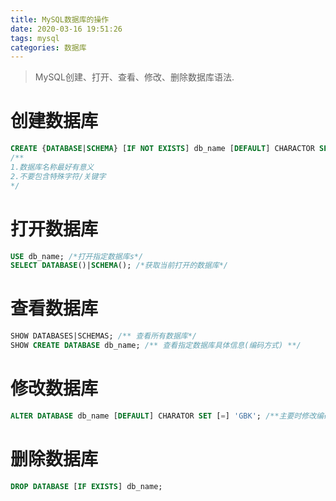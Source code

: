 ```yaml
---
title: MySQL数据库的操作
date: 2020-03-16 19:51:26
tags: mysql
categories: 数据库
---
```

>MySQL创建、打开、查看、修改、删除数据库语法.

<!--more-->
# 创建数据库
```sql
CREATE {DATABASE|SCHEMA} [IF NOT EXISTS] db_name [DEFAULT] CHARACTOR SET [=] 'UTF8';
/**
1.数据库名称最好有意义
2.不要包含特殊字符/关键字
*/
```

# 打开数据库
```sql
USE db_name; /*打开指定数据库s*/
SELECT DATABASE()|SCHEMA(); /*获取当前打开的数据库*/
```

# 查看数据库
```sql
SHOW DATABASES|SCHEMAS; /** 查看所有数据库*/
SHOW CREATE DATABASE db_name; /** 查看指定数据库具体信息(编码方式) **/
```

# 修改数据库
```sql
ALTER DATABASE db_name [DEFAULT] CHARATOR SET [=] 'GBK'; /**主要时修改编码**/
```

# 删除数据库
```sql
DROP DATABASE [IF EXISTS] db_name;
```